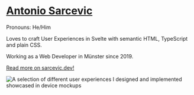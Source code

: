 # [Antonio Sarcevic](https://www.sarcevic.dev/)

Pronouns: He/Him

Loves to craft User Experiences in Svelte with semantic HTML, TypeScript and plain CSS.

Working as a Web Developer in Münster since 2019.

[Read more on sarcevic.dev!](https://www.sarcevic.dev/)

![A selection of different user experiences I designed and implemented showcased in device mockups](https://i.imgur.com/JfIKTti.png)
